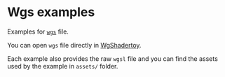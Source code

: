 # Wgs examples

Examples for [`wgs`](https://github.com/fralonra/wgs) file.

You can open `wgs` file directly in [WgShadertoy](https://github.com/fralonra/wgshadertoy).

Each example also provides the raw `wgsl` file and you can find the assets used by the example in `assets/` folder.

